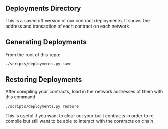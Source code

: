 ## Deployments Directory

This is a saved off version of our contract deployments. It shows the address and transaction of each contract on each network

## Generating Deployments

From the root of this repo:
```
./scripts/deployments.py save
```

## Restoring Deployments

After compiling your contracts, load in the network addresses of them with this command
```
./scripts/deployments.py restore
```

This is useful if you want to clear out your built contracts in order to re-compile but still want to be able to interact with the contracts on chain
